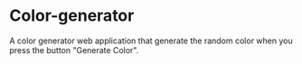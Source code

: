 # Color-generator
A color generator web application that generate the random color when you press the button "Generate Color".
